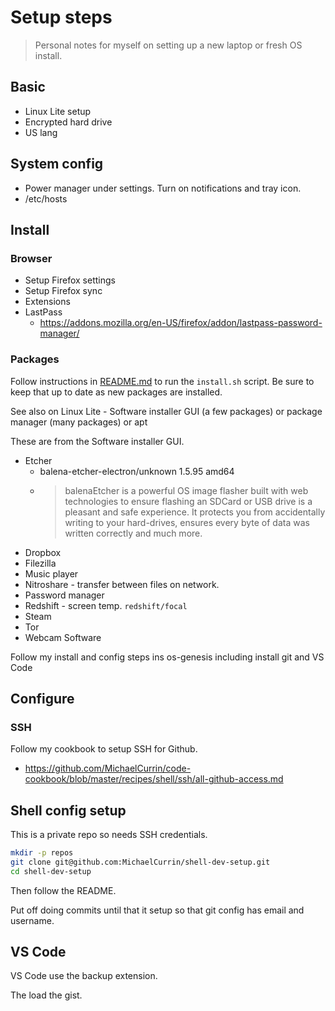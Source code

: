 # Setup steps
> Personal notes for myself on setting up a new laptop or fresh OS install.


## Basic

- Linux Lite setup
- Encrypted hard drive
- US lang


## System config

- Power manager under settings. Turn on notifications and tray icon.
- /etc/hosts


## Install


### Browser

- Setup Firefox settings
- Setup Firefox sync
- Extensions
- 	LastPass
	- https://addons.mozilla.org/en-US/firefox/addon/lastpass-password-manager/


### Packages

Follow instructions in [README.md](/README.md) to run the `install.sh` script. Be sure to keep that up to date as new packages are installed.

See also on Linux Lite - Software installer GUI (a few packages) or package manager (many packages) or apt

These are from the Software installer GUI.

- Etcher
	- balena-etcher-electron/unknown 1.5.95 amd64
	- > balenaEtcher is a powerful OS image flasher built with web technologies to ensure flashing an SDCard or USB drive is a pleasant and safe experience. It protects you from accidentally writing to your hard-drives, ensures every byte of data was written correctly and much more.
- Dropbox
- Filezilla
- Music player
- Nitroshare - transfer between files on network.
- Password manager
- Redshift - screen temp. `redshift/focal`
- Steam
- Tor
- Webcam Software


Follow my install and config steps ins os-genesis including install git and VS Code


## Configure


### SSH

Follow my cookbook to setup SSH for Github.

- https://github.com/MichaelCurrin/code-cookbook/blob/master/recipes/shell/ssh/all-github-access.md


## Shell config setup

This is a private repo so needs SSH credentials.

```sh
mkdir -p repos
git clone git@github.com:MichaelCurrin/shell-dev-setup.git
cd shell-dev-setup
```

Then follow the README.

Put off doing commits until that it setup so that git config has email and username.


## VS Code

VS Code use the backup extension.

The load the gist.
